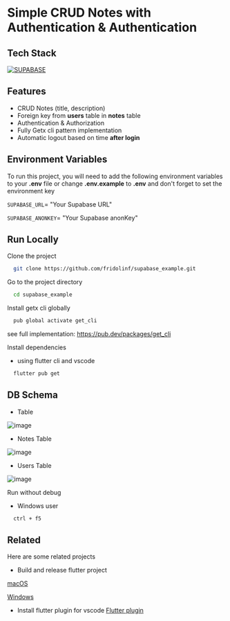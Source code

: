 # Simple CRUD Notes with Authentication & Authentication

## Tech Stack

[![SUPABASE](https://getlogo.net/wp-content/uploads/2020/11/supabase-logo-vector.png)](https://supabase.com/)

## Features

- CRUD Notes (title, description)
- Foreign key from **users** table in **notes** table
- Authentication & Authorization
- Fully Getx cli pattern implementation
- Automatic logout based on time **after login**

## Environment Variables

To run this project, you will need to add the following environment variables to your **.env** file
or change **.env.example** to **.env** and don't forget to set the environment key

`SUPABASE_URL`= "Your Supabase URL"

`SUPABASE_ANONKEY`= "Your Supabase anonKey"

## Run Locally

Clone the project

```bash
  git clone https://github.com/fridolinf/supabase_example.git
```

Go to the project directory

```bash
  cd supabase_example
```

Install getx cli globally

```bash
  pub global activate get_cli
```

see full implementation:
https://pub.dev/packages/get_cli

Install dependencies

- using flutter cli and vscode

```bash
  flutter pub get
```

## DB Schema
- Table

![image](https://github.com/fridolinf/supabase_example/assets/50565864/95a57658-32d1-4118-b7be-2d63e814fe30)

- Notes Table

![image](https://github.com/fridolinf/supabase_example/assets/50565864/7c6ee9d6-d3e0-4f29-9abc-387dfc99cbc2)

- Users Table

![image](https://github.com/fridolinf/supabase_example/assets/50565864/147414ab-e3c9-456c-a51a-a25a1ad2b9fd)


Run without debug

- Windows user

```bash
  ctrl + f5
```

## Related

Here are some related projects

- Build and release flutter project

[macOS](https://docs.flutter.dev/deployment/macos)

[Windows](https://docs.flutter.dev/deployment/windows)

- Install flutter plugin for vscode
  [Flutter plugin](https://docs.flutter.dev/get-started/editor#:~:text=Install%20the%20Flutter%20and%20Dart,the%20list%2C%20and%20click%20Install.)
